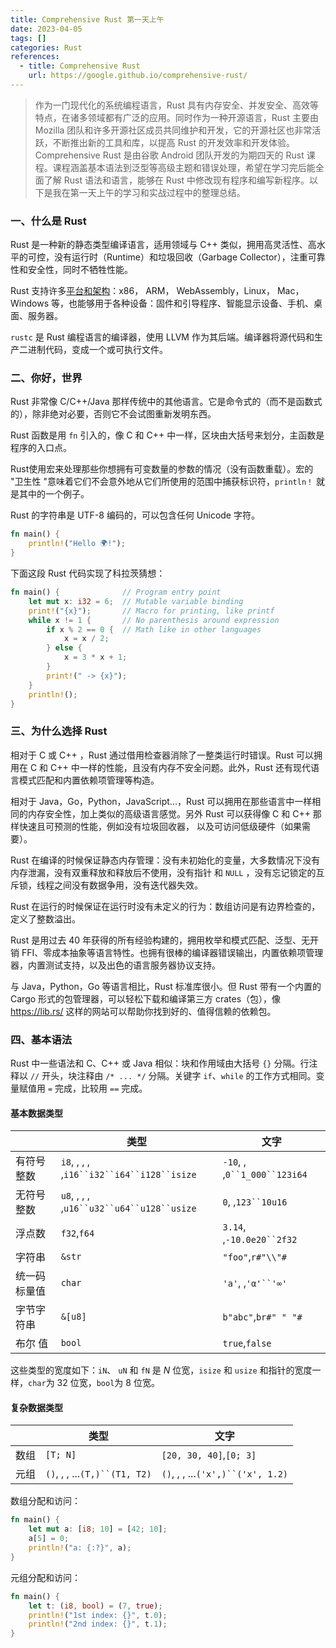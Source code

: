 ```yaml
---
title: Comprehensive Rust 第一天上午
date: 2023-04-05
tags: []
categories: Rust
references:
  - title: Comprehensive Rust
    url: https://google.github.io/comprehensive-rust/
---
```


> 作为一门现代化的系统编程语言，Rust 具有内存安全、并发安全、高效等特点，在诸多领域都有广泛的应用。同时作为一种开源语言，Rust 主要由 Mozilla 团队和许多开源社区成员共同维护和开发，它的开源社区也非常活跃，不断推出新的工具和库，以提高 Rust 的开发效率和开发体验。Comprehensive Rust 是由谷歌 Android 团队开发的为期四天的 Rust 课程。课程涵盖基本语法到泛型等高级主题和错误处理，希望在学习完后能全面了解 Rust 语法和语言，能够在 Rust 中修改现有程序和编写新程序。以下是我在第一天上午的学习和实战过程中的整理总结。
>

<!--more-->

### 一、什么是 Rust

Rust 是一种新的静态类型编译语言，适用领域与 C++ 类似，拥用高灵活性、高水平的可控，没有运行时（Runtime）和垃圾回收（Garbage Collector），注重可靠性和安全性，同时不牺牲性能。

Rust 支持许多[平台和架构](https://doc.rust-lang.org/nightly/rustc/platform-support.html)：x86， ARM， WebAssembly，Linux， Mac， Windows 等，也能够用于各种设备：固件和引导程序、智能显示设备、手机、桌面、服务器。

`rustc` 是 Rust 编程语言的编译器，使用 LLVM 作为其后端。编译器将源代码和生产二进制代码，变成一个或可执行文件。

### 二、你好，世界

Rust 非常像 C/C++/Java 那样传统中的其他语言。它是命令式的（而不是函数式的），除非绝对必要，否则它不会试图重新发明东西。

Rust 函数是用 `fn` 引入的，像 C 和 C++ 中一样，区块由大括号来划分，主函数是程序的入口点。

Rust使用宏来处理那些你想拥有可变数量的参数的情况（没有函数重载）。宏的 "卫生性 "意味着它们不会意外地从它们所使用的范围中捕获标识符，`println！` 就是其中的一个例子。

Rust 的字符串是 UTF-8 编码的，可以包含任何 Unicode 字符。

```rust
fn main() {
    println!("Hello 🌍!");
}
```

下面这段 Rust 代码实现了科拉茨猜想：

```rust
fn main() {              // Program entry point
    let mut x: i32 = 6;  // Mutable variable binding
    print!("{x}");       // Macro for printing, like printf
    while x != 1 {       // No parenthesis around expression
        if x % 2 == 0 {  // Math like in other languages
            x = x / 2;
        } else {
            x = 3 * x + 1;
        }
        print!(" -> {x}");
    }
    println!();
}
```

### 三、为什么选择 Rust

相对于 C 或 C++ ，Rust 通过借用检查器消除了一整类运行时错误。Rust 可以拥用在 C 和 C++ 中一样的性能，且没有内存不安全问题。此外，Rust 还有现代语言模式匹配和内置依赖项管理等构造。

相对于 Java，Go，Python，JavaScript...，Rust 可以拥用在那些语言中一样相同的内存安全性，加上类似的高级语言感觉。另外 Rust 可以获得像 C 和 C++ 那样快速且可预测的性能，例如没有垃圾回收器， 以及可访问低级硬件（如果需要）。

Rust 在编译的时候保证静态内存管理：没有未初始化的变量，大多数情况下没有内存泄漏，没有双重释放和释放后不使用，没有指针 和 `NULL` ，没有忘记锁定的互斥锁，线程之间没有数据争用，没有迭代器失效。

Rust 在运行的时候保证在运行时没有未定义的行为：数组访问是有边界检查的，定义了整数溢出。

Rust 是用过去 40 年获得的所有经验构建的，拥用枚举和模式匹配、泛型、无开销 FFI、零成本抽象等语言特性。也拥有很棒的编译器错误输出，内置依赖项管理器，内置测试支持，以及出色的语言服务器协议支持。

与 Java，Python，Go 等语言相比，Rust 标准库很小。但 Rust 带有一个内置的 Cargo 形式的包管理器，可以轻松下载和编译第三方 crates（包），像 https://lib.rs/ 这样的网站可以帮助你找到好的、值得信赖的依赖包。

### 四、基本语法

Rust 中一些语法和 C、C++ 或 Java 相似：块和作用域由大括号 `{}` 分隔。行注释以 `//` 开头，块注释由 `/* ... */` 分隔。关键字 `if`、`while` 的工作方式相同。变量赋值用 `=` 完成，比较用 `==` 完成。

#### 基本数据类型

|              | 类型                                      | 文字                         |
| ------------ | ----------------------------------------- | ---------------------------- |
| 有符号整数   | `i8`, , , , ,`i16``i32``i64``i128``isize` | `-10`, , ,`0``1_000``123i64` |
| 无符号整数   | `u8`, , , , ,`u16``u32``u64``u128``usize` | `0`, ,`123``10u16`           |
| 浮点数       | `f32`,`f64`                               | `3.14`, ,`-10.0e20``2f32`    |
| 字符串       | `&str`                                    | `"foo"`,`r#"\\"#`            |
| 统一码标量值 | `char`                                    | `'a'`, ,`'α'``'∞'`           |
| 字节字符串   | `&[u8]`                                   | `b"abc"`,`br#" " "#`         |
| 布尔 值      | `bool`                                    | `true`,`false`               |

这些类型的宽度如下：`iN`、 `uN` 和 `fN` 是 *N* 位宽，`isize` 和 `usize` 和指针的宽度一样，`char`为 32 位宽，`bool`为 8 位宽。

#### 复杂数据类型

|      | 类型                          | 文字                              |
| ---- | ----------------------------- | --------------------------------- |
| 数组 | `[T; N]`                      | `[20, 30, 40]`,`[0; 3]`           |
| 元组 | `()`, , , ...`(T,)``(T1, T2)` | `()`, , , ...`('x',)``('x', 1.2)` |

数组分配和访问：

```rust
fn main() {
    let mut a: [i8; 10] = [42; 10];
    a[5] = 0;
    println!("a: {:?}", a);
}
```

元组分配和访问：

```rust
fn main() {
    let t: (i8, bool) = (7, true);
    println!("1st index: {}", t.0);
    println!("2nd index: {}", t.1);
}
```

